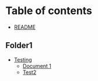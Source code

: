 # Table of contents

* [README](README.md)

## Folder1

* [Testing](test/README.md)
  * [Document 1](test/document-1.md)
  * [Test2](test/test2.md)

